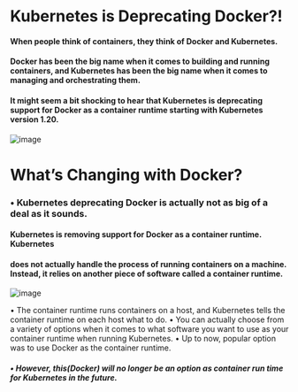 # Kubernetes is Deprecating Docker?!
#### When people think of containers, they think of Docker and Kubernetes. 
#### Docker has been the big name when it comes to building and running containers, and Kubernetes has been the big name when it comes to managing and orchestrating them. 
#### It might seem a bit shocking to hear that Kubernetes is deprecating support for Docker as a container runtime starting with Kubernetes version 1.20.
![image](https://github.com/Loki-1/Kubernetes/assets/134843197/54c5416f-62ab-4cd6-b7da-5dad310a4f1d)

# What’s Changing with Docker?

### • Kubernetes deprecating Docker is actually not as big of a deal as it sounds.
#### Kubernetes is removing support for Docker as a container runtime. Kubernetes
#### does not actually handle the process of running containers on a machine. Instead, it relies on another piece of software called a container runtime.
  ![image](https://github.com/Loki-1/Kubernetes/assets/134843197/84620e98-27bc-4a72-bb29-455350612b41)
  
• The container runtime runs containers on a host, and Kubernetes tells the container runtime on each host what to do.
• You can actually choose from a variety of options when it comes to what software you want to use as your container runtime when running Kubernetes.
• Up to now, popular option was to use Docker as the container runtime.
##### • However, this(Docker) will no longer be an option as container run time for Kubernetes in the future.
